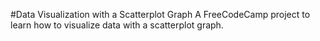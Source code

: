 #Data Visualization with a Scatterplot Graph
A FreeCodeCamp project to learn how to visualize data with a scatterplot graph.
